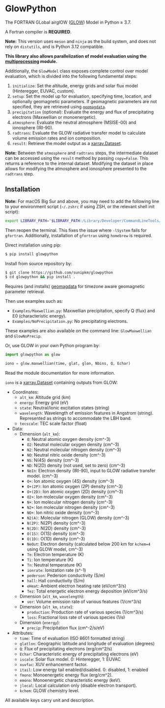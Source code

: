 # GlowPython

The FORTRAN GLobal airglOW ([GLOW](https://github.com/NCAR/GLOW)) Model in Python &ge; 3.7.

A Fortran compiler is **REQUIRED**.

<b>Note:</b> This version uses `meson` and `ninja` as the build system, and does not rely on `distutils`,
and is Python 3.12 compatible.

<b>This library also allows parallelization of model evaluation using the [multiprocessing](https://docs.python.org/3/library/multiprocessing.html) module.</b>

Additionally, the `GlowModel` class exposes complete control over model evaluation, which is divided
into the following fundamental steps:
1. `initialize`: Set the altitude, energy grids and solar flux model (Hinteregger, EUVAC, custom).
2. `setup`: Set the model up for evaluation, specifying time, location, and optionally geomagnetic parameters. If geomagnetic parameters are not specified, they are retrieved using [`geomagdata`](https://pypi.org/project/geomagdata/).
3. `precipitation` (optional): Evaluate the energy and flux of precipitating electrons (Maxwellian or monoenergetic).
4. `atmosphere`: Evaluate the neutral atmosphere (MSISE-00) and ionosphere (IRI-90).
5. `radtrans`: Evaluate the GLOW radiative transfer model to calculate volume emission rates and ion composition.
6. `result`: Retrieve the model output as a [xarray.Dataset](http://xarray.pydata.org/en/stable/generated/xarray.Dataset.html).

<b>Note:</b> Between the `atmosphere` and `radtrans` steps, the intermediate dataset can be accessed using the `result` method by passing `copy=False`. This returns a reference to the internal dataset. Modifying the dataset in place allows for modifying the atmosphere and ionosphere presented to the `radtrans` step.

## Installation

<b>Note:</b> For macOS Big Sur and above, you may need to add the following line to your environment script (`~/.zshrc` if using ZSH, or the relevant shell init script):
```sh
export LIBRARY_PATH="$LIBRARY_PATH:/Library/Developer/CommandLineTools/SDKs/MacOSX.sdk/usr/lib"
```
Then reopen the terminal. This fixes the issue where `-lSystem` fails for `gfortran`. Additionally,
installation of `gfortran` using `homebrew` is required.

Direct installation using pip:
```sh
$ pip install glowpython
```

Install from source repository by:

```sh
$ git clone https://github.com/sunipkm/glowpython
$ cd glowpython && pip install .
```

Requires (and installs) [geomagdata](https://pypi.org/project/geomagdata/) for timezone aware geomagnetic parameter retrieval.

Then use examples such as:

* `Examples/Maxwellian.py`: Maxwellian precipitation, specify Q (flux) and E0 (characteristic energy).
* `Examples/NoPrecipitation.py`: No precipitating electrons.

These examples are also available on the command line: `GlowMaxwellian` and `GlowNoPrecip`.

Or, use GLOW in your own Python program by:
```python
import glowpython as glow

iono = glow.maxwellian(time, glat, glon, Nbins, Q, Echar)
```

Read the module documentation for more information.

`iono` is a
[xarray.Dataset](http://xarray.pydata.org/en/stable/generated/xarray.Dataset.html)
containing outputs from GLOW:
- Coordinates:
    - `alt_km`: Altitude grid (km)
    - `energy`: Energy grid (eV)
    - `state`: Neutral/Ionic excitation states (string)
    - `wavelength`: Wavelength of emission features in Angstrom (string). Represented as strings to accommodate the LBH band.
    - `tecscale`: TEC scale factor (float)
- Data:
    - Dimension (`alt_km`):
        - `O`: Neutral atomic oxygen density (cm^-3)
        - `O2`: Neutral molecular oxygen density (cm^-3)
        - `N2`: Neutral molecular nitrogen density (cm^-3)
        - `NO`: Neutral nitric oxide density (cm^-3)
        - `NS`: N(4S) density (cm^-3)
        - `ND`: N(2D) density (not used, set to zero) (cm^-3)
        - `NeIn`: Electron density (IRI-90), input to GLOW radiative transfer model. (cm^-3)
        - `O+`: Ion atomic oxygen (4S) density (cm^-3)
        - `O+(2P)`: Ion atomic oxygen (2P) density (cm^-3)
        - `O+(2D)`: Ion atomic oxygen (2D) density (cm^-3)
        - `O2+`: Ion molecular oxygen density (cm^-3)
        - `N+`: Ion molecular nitrogen density (cm^-3)
        - `N2+`: Ion molecular nitrogen density (cm^-3)
        - `NO+`: Ion nitric oxide density (cm^-3)
        - `N2(A)`: Molecular nitrogen (GLOW) density (cm^-3)
        - `N(2P)`: N(2P) density (cm^-3)
        - `N(2D)`: N(2D) density (cm^-3)
        - `O(1S)`: O(1S) density (cm^-3)
        - `O(1D)`: O(1D) density (cm^-3)
        - `NeOut`: Electron density (calculated below 200 km for `kchem=4` using GLOW model, cm^-3) 
        - `Te`: Electron temperature (K)
        - `Ti`: Ion temperature (K)
        - `Tn`: Neutral temperature (K)
        - `ionrate`: Ionization rate (s^-1)
        - `pederson`: Pederson conductivity (S/m)
        - `hall`: Hall conductivity (S/m)
        - `eHeat`: Ambient electron heating rate (eV/cm^3/s)
        - `Tez`: Total energetic electron energy deposition (eV/cm^3/s)
    - Dimension (`alt_km`, `wavelength`):
        - `ver`: Volume emission rate of various features (1/cm^3/s)
    - Dimension (`alt_km`, `state`):
        - `production`: Production rate of various species  (1/cm^3/s)
        - `loss`: Fractional loss rate of various species (1/s)
    - Dimension (`energy`):
        - `precip`: Precipitation flux (cm^-2/s/eV)
- Attributes:
    - `time`: Time of evaluation (ISO 8601 formatted string)
    - `glatlon`: Geographic latitude and longitude of evaluation (degrees)
    - `Q`: Flux of precipitating electrons (erg/cm^2/s)
    - `Echar`: Characteristic energy of precipitating electrons (eV)
    - `iscale`: Solar flux model. 0: Hinteregger, 1: EUVAC
    - `xuvfac`: XUV enhancement factor. 
    - `itail`: Low energy tail enabled/disabled. 0: disabled, 1: enabled
    - `fmono`: Monoenergetic energy flux (erg/cm^2).
    - `emono`: Monoenergetic characteristic energy (keV).
    - `jlocal`: Local calculation only (disable electron transport).
    - `kchem`: GLOW chemistry level.

All available keys carry unit and description.



